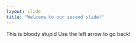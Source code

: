```yaml
---
layout: slide
title: "Welcome to our second slide!"
---
```

This is bloody stupid
Use the left arrow to go back!
